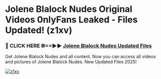 # Jolene Blalock Nudes Original Videos 0nlyFans Leaked - Files Updated! (z1xv)

<h3>🔴 CLICK HERE 🌐==►► <a href="https://tinyurl.com/4mcuefdz" rel="nofollow">Jolene Blalock Nudes Updated Files</a></h3>

Get Jolene Blalock Nudes and all content. Now you can access all videos and pictures of Jolene Blalock Nudes. New Updated Files 2025!

[![z1xv](https://i.imgur.com/StAQSOY.gif)](https://tinyurl.com/4mcuefdz)
